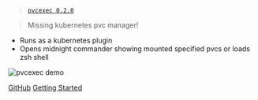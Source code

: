 <!-- _coverpage.md -->

> [`pvcexec 0.2.0`](https://github.com/kubextender/pvcexec/releases/latest)

> Missing kubernetes pvc manager!

- Runs as a kubernetes plugin
- Opens midnight commander showing mounted specified pvcs or loads zsh shell

![pvcexec demo](/_media/pvcexec-demo.gif)

[GitHub](https://github.com/kubextender/pvcexec/)
[Getting Started](#getting-started)
